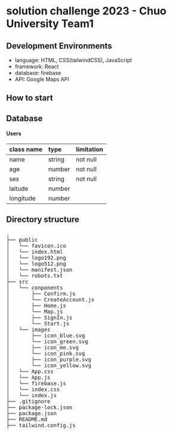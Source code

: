 # solution challenge 2023 - Chuo University Team1

## Development Environments
* language: HTML, CSS(tailwindCSS), JavaScript
* framework: React
* database: firebase
* API: Google Maps API

## How to start

## Database
#### Users  
|class name|type|limitation|
|:--|:--|:--|
|name|string|not null|
|age|number|not null|
|sex|string|not null|
|laitude|number||
|longitude|number||

## Directory structure
<pre>
.
├── public
│   └── favicon.ico
│   └── index.html
│   └── logo192.png
│   └── logo512.png
│   └── manifest.json
│   └── robots.txt
├── src
│   └── conponents
│       ├── Confirm.js
│       └── CreateAccount.js
│       ├── Home.js
│       └── Map.js
│       ├── SignIn.js
│       └── Start.js
│   └── images
│       ├── icon_blue.svg
│       └── icon_green.svg
│       ├── icon_me.svg
│       └── icon_pink.svg
│       ├── icon_purple.svg
│       └── icon_yellow.svg
│   └── App.css
│   └── App.js
│   └── firebase.js
│   └── index.css
│   └── index.js
├── .gitignore
├── package-lock.json
├── package.json
├── README.md
├── tailwind.config.js

</pre>
